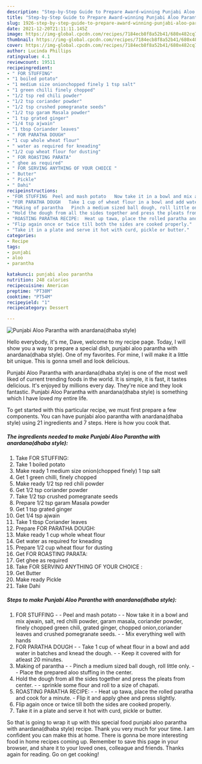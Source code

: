 ```yaml
---
description: "Step-by-Step Guide to Prepare Award-winning Punjabi Aloo Parantha with anardana(dhaba style)"
title: "Step-by-Step Guide to Prepare Award-winning Punjabi Aloo Parantha with anardana(dhaba style)"
slug: 1926-step-by-step-guide-to-prepare-award-winning-punjabi-aloo-parantha-with-anardanadhaba-style
date: 2021-12-20T21:11:11.145Z
image: https://img-global.cpcdn.com/recipes/7184ecb8f8a52b41/680x482cq70/punjabi-aloo-parantha-with-anardanadhaba-style-recipe-main-photo.jpg
thumbnail: https://img-global.cpcdn.com/recipes/7184ecb8f8a52b41/680x482cq70/punjabi-aloo-parantha-with-anardanadhaba-style-recipe-main-photo.jpg
cover: https://img-global.cpcdn.com/recipes/7184ecb8f8a52b41/680x482cq70/punjabi-aloo-parantha-with-anardanadhaba-style-recipe-main-photo.jpg
author: Lucinda Phillips
ratingvalue: 4.1
reviewcount: 19511
recipeingredient:
- " FOR STUFFING"
- "1 boiled potato"
- "1 medium size onionchopped finely 1 tsp salt"
- "1 green chilli finely chopped"
- "1/2 tsp red chili powder"
- "1/2 tsp coriander powder"
- "1/2 tsp crushed pomegranate seeds"
- "1/2 tsp garam Masala powder"
- "1 tsp grated ginger"
- "1/4 tsp ajwain"
- "1 tbsp Coriander leaves"
- " FOR PARATHA DOUGH"
- "1 cup whole wheat flour"
- " water as required for kneading"
- "1/2 cup wheat flour for dusting"
- " FOR ROASTING PARATA"
- " ghee as required"
- " FOR SERVING ANYTHING OF YOUR CHOICE "
- " Butter"
- " Pickle"
- " Dahi"
recipeinstructions:
- "FOR STUFFING  Peel and mash potato   Now take it in a bowl and mix ajwain, salt, red chilli powder, garam masala, coriander powder, finely chopped green chili, grated ginger, chopped onion,coriander leaves and crushed pomegranate seeds.   Mix everything well with hands"
- "FOR PARATHA DOUGH   Take 1 cup of wheat flour in a bowl and add water in batches and knead the dough.  Keep it covered with for atleast 20 minutes."
- "Making of parantha   Pinch a medium sized ball dough, roll little only.   Place the prepared aloo stuffing in the center."
- "Hold the dough from all the sides together and press the pleats from center.  sprinkle some flour and roll to a size of chapati."
- "ROASTING PARATHA RECIPE:  Heat up tawa, place the rolled paratha and cook for a minute. Flip it and apply ghee and press slightly."
- "Flip again once or twice till both the sides are cooked properly."
- "Take it in a plate and serve it hot with curd, pickle or butter."
categories:
- Recipe
tags:
- punjabi
- aloo
- parantha

katakunci: punjabi aloo parantha 
nutrition: 248 calories
recipecuisine: American
preptime: "PT38M"
cooktime: "PT54M"
recipeyield: "1"
recipecategory: Dessert

---
```



![Punjabi Aloo Parantha with anardana(dhaba style)](https://img-global.cpcdn.com/recipes/7184ecb8f8a52b41/680x482cq70/punjabi-aloo-parantha-with-anardanadhaba-style-recipe-main-photo.jpg)

Hello everybody, it's me, Dave, welcome to my recipe page. Today, I will show you a way to prepare a special dish, punjabi aloo parantha with anardana(dhaba style). One of my favorites. For mine, I will make it a little bit unique. This is gonna smell and look delicious.



Punjabi Aloo Parantha with anardana(dhaba style) is one of the most well liked of current trending foods in the world. It is simple, it is fast, it tastes delicious. It's enjoyed by millions every day. They're nice and they look fantastic. Punjabi Aloo Parantha with anardana(dhaba style) is something which I have loved my entire life.


To get started with this particular recipe, we must first prepare a few components. You can have punjabi aloo parantha with anardana(dhaba style) using 21 ingredients and 7 steps. Here is how you cook that.

<!--inarticleads1-->

##### The ingredients needed to make Punjabi Aloo Parantha with anardana(dhaba style):

1. Take  FOR STUFFING:
1. Take 1 boiled potato
1. Make ready 1 medium size onion(chopped finely) 1 tsp salt
1. Get 1 green chilli, finely chopped
1. Make ready 1/2 tsp red chili powder
1. Get 1/2 tsp coriander powder
1. Take 1/2 tsp crushed pomegranate seeds
1. Prepare 1/2 tsp garam Masala powder
1. Get 1 tsp grated ginger
1. Get 1/4 tsp ajwain
1. Take 1 tbsp Coriander leaves
1. Prepare  FOR PARATHA DOUGH:
1. Make ready 1 cup whole wheat flour
1. Get  water as required for kneading
1. Prepare 1/2 cup wheat flour for dusting
1. Get  FOR ROASTING PARATA:
1. Get  ghee as required
1. Take  FOR SERVING ANYTHING OF YOUR CHOICE :
1. Get  Butter
1. Make ready  Pickle
1. Take  Dahi




<!--inarticleads2-->

##### Steps to make Punjabi Aloo Parantha with anardana(dhaba style):

1. FOR STUFFING -  - Peel and mash potato  -  - Now take it in a bowl and mix ajwain, salt, red chilli powder, garam masala, coriander powder, finely chopped green chili, grated ginger, chopped onion,coriander leaves and crushed pomegranate seeds.  -  - Mix everything well with hands
1. FOR PARATHA DOUGH  -  - Take 1 cup of wheat flour in a bowl and add water in batches and knead the dough. -  - Keep it covered with for atleast 20 minutes.
1. Making of parantha  -  - Pinch a medium sized ball dough, roll little only.  -  - Place the prepared aloo stuffing in the center.
1. Hold the dough from all the sides together and press the pleats from center. -  - sprinkle some flour and roll to a size of chapati.
1. ROASTING PARATHA RECIPE: -  - Heat up tawa, place the rolled paratha and cook for a minute. - Flip it and apply ghee and press slightly.
1. Flip again once or twice till both the sides are cooked properly.
1. Take it in a plate and serve it hot with curd, pickle or butter.




So that is going to wrap it up with this special food punjabi aloo parantha with anardana(dhaba style) recipe. Thank you very much for your time. I am confident you can make this at home. There is gonna be more interesting food in home recipes coming up. Remember to save this page in your browser, and share it to your loved ones, colleague and friends. Thanks again for reading. Go on get cooking!
